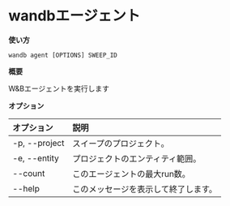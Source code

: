 # wandbエージェント

**使い方**

`wandb agent [OPTIONS] SWEEP_ID`

**概要**

W&Bエージェントを実行します

**オプション**

| **オプション** | **説明** |
| :--- | :--- |
| -p, --project | スイープのプロジェクト。|
| -e, --entity | プロジェクトのエンティティ範囲。|
| --count | このエージェントの最大run数。|
| --help | このメッセージを表示して終了します。|